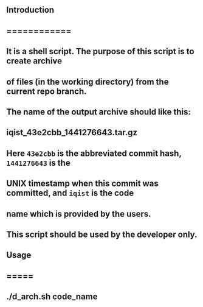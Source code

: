 ##
##
## Introduction
## ============
##
## It is a shell script. The purpose of this script is to create archive
## of files (in the working directory) from the current repo branch.
##
## The name of the output archive should like this:
##     iqist_43e2cbb_1441276643.tar.gz
## Here `43e2cbb` is the abbreviated commit hash, `1441276643` is the
## UNIX timestamp when this commit was committed, and `iqist` is the code
## name which is provided by the users.
##
## This script should be used by the developer only.
##
## Usage
## =====
##
## ./d_arch.sh code_name
